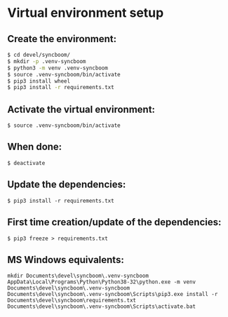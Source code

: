 Virtual environment setup
=========================

Create the environment:
-----------------------
```bash
$ cd devel/syncboom/
$ mkdir -p .venv-syncboom
$ python3 -m venv .venv-syncboom
$ source .venv-syncboom/bin/activate
$ pip3 install wheel
$ pip3 install -r requirements.txt
```

Activate the virtual environment:
---------------------------------
`$ source .venv-syncboom/bin/activate`

When done:
----------
`$ deactivate`

Update the dependencies:
------------------------
`$ pip3 install -r requirements.txt`

First time creation/update of the dependencies:
-----------------------------------------------
`$ pip3 freeze > requirements.txt`

MS Windows equivalents:
-----------------------
```
mkdir Documents\devel\syncboom\.venv-syncboom
AppData\Local\Programs\Python\Python38-32\python.exe -m venv Documents\devel\syncboom\.venv-syncboom
Documents\devel\syncboom\.venv-syncboom\Scripts\pip3.exe install -r Documents\devel\syncboom\requirements.txt
Documents\devel\syncboom\.venv-syncboom\Scripts\activate.bat
```
